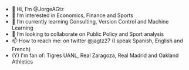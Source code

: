 - 👋 Hi, I’m @JorgeAGtz
- 👀 I’m interested in Economics, Finance and Sports
- 🌱 I’m currently learning Consulting, Version Control and Machine Learning
- 💞️ I’m looking to collaborate on Public Policy and Sport analysis
- 📫 How to reach me: on twitter @jagtz27 (I speak Spanish, English and French)
- (Y) I'm fan of: Tigres UANL, Real Zaragoza, Real Madrid and Oakland Athletics
<!---
JorgeAGtz/JorgeAGtz is a ✨ special ✨ repository because its `README.md` (this file) appears on your GitHub profile.
You can click the Preview link to take a look at your changes.
--->
